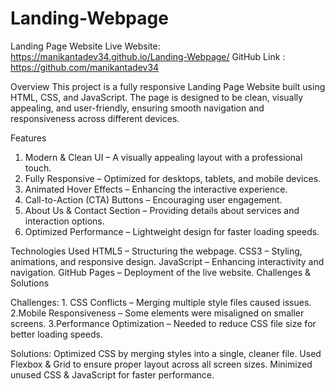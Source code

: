 # Landing-Webpage
Landing Page Website
 Live Website: https://manikantadev34.github.io/Landing-Webpage/
 GitHub Link : https://github.com/manikantadev34

Overview
This project is a fully responsive Landing Page Website built using HTML, CSS, and JavaScript. The page is designed to be clean, visually appealing, and user-friendly, ensuring smooth navigation and responsiveness across different devices.

Features
1. Modern & Clean UI – A visually appealing layout with a professional touch.
2. Fully Responsive – Optimized for desktops, tablets, and mobile devices.
3. Animated Hover Effects – Enhancing the interactive experience.
4. Call-to-Action (CTA) Buttons – Encouraging user engagement.
5. About Us & Contact Section – Providing details about services and interaction options.
6. Optimized Performance – Lightweight design for faster loading speeds.

Technologies Used
HTML5 – Structuring the webpage.
CSS3 – Styling, animations, and responsive design.
JavaScript – Enhancing interactivity and navigation.
GitHub Pages – Deployment of the live website.
Challenges & Solutions

 Challenges:
1️. CSS Conflicts – Merging multiple style files caused issues.
2️.Mobile Responsiveness – Some elements were misaligned on smaller screens.
3️.Performance Optimization – Needed to reduce CSS file size for better loading speeds.

 Solutions:
 Optimized CSS by merging styles into a single, cleaner file.
 Used Flexbox & Grid to ensure proper layout across all screen sizes.
 Minimized unused CSS & JavaScript for faster performance.